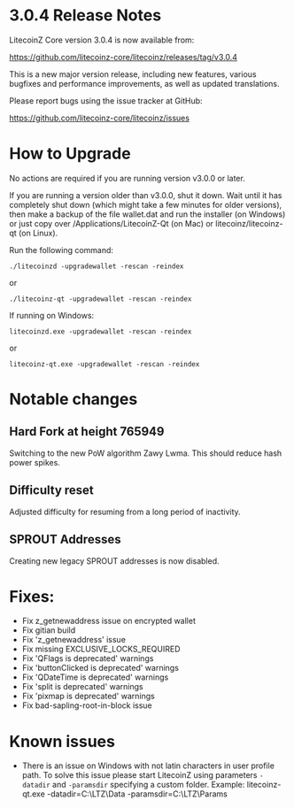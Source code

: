 3.0.4 Release Notes
===============

LitecoinZ Core version 3.0.4 is now available from:

https://github.com/litecoinz-core/litecoinz/releases/tag/v3.0.4

This is a new major version release, including new features, various bugfixes and performance improvements, as well as updated translations.

Please report bugs using the issue tracker at GitHub:

https://github.com/litecoinz-core/litecoinz/issues

How to Upgrade
===============

No actions are required if you are running version v3.0.0 or later.

If you are running a version older than v3.0.0, shut it down. Wait until it has completely
shut down (which might take a few minutes for older versions), then make a
backup of the file wallet.dat and run the installer (on Windows) or just copy
over /Applications/LitecoinZ-Qt (on Mac) or litecoinz/litecoinz-qt (on Linux).

Run the following command:

```./litecoinzd -upgradewallet -rescan -reindex```

or

```./litecoinz-qt -upgradewallet -rescan -reindex```

If running on Windows:

```litecoinzd.exe -upgradewallet -rescan -reindex```

or

```litecoinz-qt.exe -upgradewallet -rescan -reindex```

Notable changes
===============

Hard Fork at height 765949
-----------------------------------
Switching to the new PoW algorithm Zawy Lwma. This should reduce hash power spikes.

Difficulty reset
--------------------------
Adjusted difficulty for resuming from a long period of inactivity.

SPROUT Addresses
--------------------------
Creating new legacy SPROUT addresses is now disabled.

Fixes:
======

- Fix z_getnewaddress issue on encrypted wallet
- Fix gitian build
- Fix 'z_getnewaddress' issue
- Fix missing EXCLUSIVE_LOCKS_REQUIRED
- Fix 'QFlags is deprecated' warnings
- Fix 'buttonClicked is deprecated' warnings
- Fix 'QDateTime is deprecated' warnings
- Fix 'split is deprecated' warnings
- Fix 'pixmap is deprecated' warnings
- Fix bad-sapling-root-in-block issue

Known issues
===============

* There is an issue on Windows with not latin characters in user profile path. To solve this issue please start LitecoinZ using parameters ```-datadir``` and ```-paramsdir``` specifying a custom folder. Example: litecoinz-qt.exe -datadir=C:\LTZ\Data -paramsdir=C:\LTZ\Params
